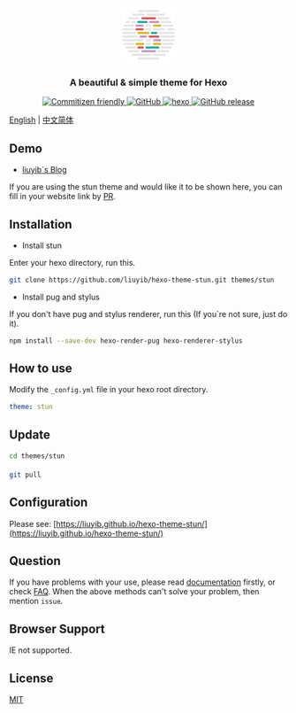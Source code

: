 <p align="center"><a href="https://liuyib.github.io/hexo-theme-stun/" target="_blank" rel="noopener noreferrer"><img width="100" src="https://raw.githubusercontent.com/liuyib/picBed/master/hexo-blog/20190603093757.png" alt="stun logo"></a></p>

<h3 align="center">A beautiful & simple theme for Hexo</h3>

<p align="center">
  <a href="http://commitizen.github.io/cz-cli/" target="_blank" rel="noopener noreferrer">
    <img alt="Commitizen friendly" src="https://img.shields.io/badge/commitizen-friendly-brightgreen.svg?style=flat-square">
  </a>
  <a href="https://github.com/liuyib/hexo-theme-stun/blob/master/LICENSE" target="_blank" rel="noopener noreferrer">
    <img alt="GitHub" src="https://img.shields.io/github/license/liuyib/hexo-theme-stun.svg?style=flat-square">
  </a>
  <a href="https://hexo.io/zh-cn/" target="_blank" rel="noopener noreferrer">
    <img alt="hexo" src="https://img.shields.io/badge/hexo-%3E%3D3.0-blue.svg?style=flat-square">
  </a>
  <a href="https://github.com/liuyib/hexo-theme-stun/releases" target="_blank" rel="noopener noreferrer">
    <img alt="GitHub release" src="https://img.shields.io/github/release/liuyib/hexo-theme-stun.svg?style=flat-square">
  </a>
</p>

[English](https://github.com/liuyib/hexo-theme-stun/blob/master/README_en_US.md) | [中文简体](https://github.com/liuyib/hexo-theme-stun/blob/master/README.md)

## Demo

- [liuyib`s Blog](https://liuyib.github.io/)

If you are using the stun theme and would like it to be shown here, you can fill in your website link by [PR](https://github.com/liuyib/hexo-theme-stun/pulls).

## Installation

- Install stun

Enter your hexo directory, run this.

``` bash
git clone https://github.com/liuyib/hexo-theme-stun.git themes/stun
```

- Install pug and stylus

If you don't have pug and stylus renderer, run this (If you`re not sure, just do it).

``` bash
npm install --save-dev hexo-render-pug hexo-renderer-stylus
```

## How to use

Modify the `_config.yml` file in your hexo root directory.

``` yml
theme: stun
```

## Update

``` bash
cd themes/stun

git pull
```

## Configuration

Please see: [https://liuyib.github.io/hexo-theme-stun/](https://liuyib.github.io/hexo-theme-stun/)

## Question

If you have problems with your use, please read [documentation](https://liuyib.github.io/hexo-theme-stun/zh-CN/) firstly, or check [FAQ](https://github.com/liuyib/hexo-theme-stun/blob/master/FAQ.md). When the above methods can't solve your problem, then mention `issue`.

## Browser Support

IE not supported.

## License

[MIT](https://github.com/liuyib/hexo-theme-stun/blob/master/LICENSE)
